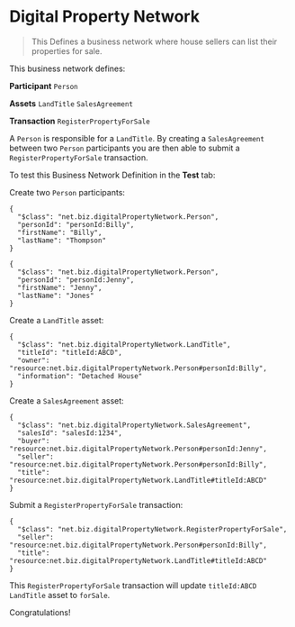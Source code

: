 # Digital Property Network

> This Defines a business network where house sellers can list their properties for sale.

This business network defines:

**Participant**
`Person`

**Assets**
`LandTitle` `SalesAgreement`

**Transaction**
`RegisterPropertyForSale`

A `Person` is responsible for a `LandTitle`. By creating a `SalesAgreement` between two `Person` participants you are then able to submit a `RegisterPropertyForSale` transaction.

To test this Business Network Definition in the **Test** tab:

Create two `Person` participants:

```
{
  "$class": "net.biz.digitalPropertyNetwork.Person",
  "personId": "personId:Billy",
  "firstName": "Billy",
  "lastName": "Thompson"
}
```

```
{
  "$class": "net.biz.digitalPropertyNetwork.Person",
  "personId": "personId:Jenny",
  "firstName": "Jenny",
  "lastName": "Jones"
}
```

Create a `LandTitle` asset:

```
{
  "$class": "net.biz.digitalPropertyNetwork.LandTitle",
  "titleId": "titleId:ABCD",
  "owner": "resource:net.biz.digitalPropertyNetwork.Person#personId:Billy",
  "information": "Detached House"
}
```

Create a `SalesAgreement` asset:

```
{
  "$class": "net.biz.digitalPropertyNetwork.SalesAgreement",
  "salesId": "salesId:1234",
  "buyer": "resource:net.biz.digitalPropertyNetwork.Person#personId:Jenny",
  "seller": "resource:net.biz.digitalPropertyNetwork.Person#personId:Billy",
  "title": "resource:net.biz.digitalPropertyNetwork.LandTitle#titleId:ABCD"
}
```

Submit a `RegisterPropertyForSale` transaction:

```
{
  "$class": "net.biz.digitalPropertyNetwork.RegisterPropertyForSale",
  "seller": "resource:net.biz.digitalPropertyNetwork.Person#personId:Billy",
  "title": "resource:net.biz.digitalPropertyNetwork.LandTitle#titleId:ABCD"
}
```

This `RegisterPropertyForSale` transaction will update `titleId:ABCD` `LandTitle` asset to `forSale`.

Congratulations!
